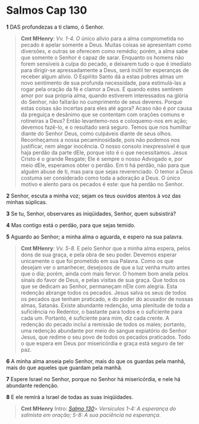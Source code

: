 # Salmos Cap 130

**1** 	DAS profundezas a ti clamo, ó Senhor.

> **Cmt MHenry**: *Vv. 1-4. O* único alívio para a alma comprometida no pecado é apelar somente a Deus. Muitas coisas se apresentam como diversões, e outras se oferecem como remédio; porém, a alma sabe que somente o Senhor é capaz de sarar. Enquanto os homens não forem sensíveis à culpa do pecado, e deixarem tudo o que é imediato para dirigir-se apressadamente a Deus, será inútil ter esperanças de receber algum alívio. O Espírito Santo dá a estas pobres almas um novo sentimento de sua profunda necessidade, para estimulá-las a rogar pela oração da fé e clamor a Deus. E quando estes sentirem amor por sua própria alma, quando estiverem interessados na glória do Senhor, não faltarão no cumprimento de seus deveres. Porque estas coisas são incertas para eles até agora? Acaso não é por causa da preguiça e desânimo que se contentam com orações comuns e rotineiras a Deus? Então levantemo-nos e coloquemo-nos em ação; devemos fazê-lo, e o resultado será seguro. Temos que nos humilhar diante do Senhor Deus, como culpáveis diante de seus olhos. Reconheçamos a nossa pecaminosidade, pois não podemos nos justificar, nem alegar inocência. O nosso consolo inexpressível é que haja perdão da parte dEle, porque isto é o que necessitamos. Jesus Cristo é o grande Resgate; Ele é sempre o nosso Advogado e, por meio dEle, esperamos obter o perdão. Em ti há perdão, não para que alguém abuse de ti, mas para que sejas reverenciado. O temor a Deus costuma ser considerado como toda a adoração a Deus. O único motivo e alento para os pecados é este: que há perdão no Senhor.

**2** 	Senhor, escuta a minha voz; sejam os teus ouvidos atentos à voz das minhas súplicas.

**3** 	Se tu, Senhor, observares as iniqüidades, Senhor, quem subsistirá?

**4** 	Mas contigo está o perdão, para que sejas temido.

**5** 	Aguardo ao Senhor; a minha alma o aguarda, e espero na sua palavra.

> **Cmt MHenry**: *Vv. 5-8.* E pelo Senhor que a minha alma espera, pelos dons de sua graça, e pela obra de seu poder. Devemos esperar unicamente o que foi prometido em sua Palavra. Como os que desejam ver o amanhecer, desejosos de que a luz venha muito antes que o dia; porém, ainda com mais fervor. O homem bom anela pelos sinais do favor de Deus, e pelas visitas de sua graça. Que todos os que se dedicam ao Senhor, permaneçam nEle com alegria. Esta redenção abrange todos os pecados. Jesus salva os seus de todos os pecados que tenham praticado, e do poder do acusador de nossas almas, Satanás. Existe abundante redenção, uma plenitude de toda a suficiência no Redentor, o bastante para todos e o suficiente para cada um. Portanto, é suficiente para mim, diz cada crente. A redenção do pecado inclui a remissão de todos os males; portanto, uma redenção abundante por meio do sangue expiatório do Senhor Jesus, que redime o seu povo de todos os pecados praticados. Todo o que espera em Deus por misericórdia e graça está seguro de ter paz.

**6** 	A minha alma anseia pelo Senhor, mais do que os guardas pela manhã, mais do que aqueles que guardam pela manhã.

**7** 	Espere Israel no Senhor, porque no Senhor há misericórdia, e nele há abundante redenção.

**8** 	E ele remirá a Israel de todas as suas iniqüidades.


> **Cmt MHenry** Intro: *[Salmo 130](../19A-Sl/130.md#0)*> *Versículos 1-4: A esperança do salmista em oração; 5-8: A sua paciência na esperança.*